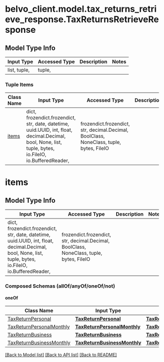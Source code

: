 # belvo_client.model.tax_returns_retrieve_response.TaxReturnsRetrieveResponse

## Model Type Info
Input Type | Accessed Type | Description | Notes
------------ | ------------- | ------------- | -------------
list, tuple,  | tuple,  |  | 

### Tuple Items
Class Name | Input Type | Accessed Type | Description | Notes
------------- | ------------- | ------------- | ------------- | -------------
[items](#items) | dict, frozendict.frozendict, str, date, datetime, uuid.UUID, int, float, decimal.Decimal, bool, None, list, tuple, bytes, io.FileIO, io.BufferedReader,  | frozendict.frozendict, str, decimal.Decimal, BoolClass, NoneClass, tuple, bytes, FileIO |  | 

# items

## Model Type Info
Input Type | Accessed Type | Description | Notes
------------ | ------------- | ------------- | -------------
dict, frozendict.frozendict, str, date, datetime, uuid.UUID, int, float, decimal.Decimal, bool, None, list, tuple, bytes, io.FileIO, io.BufferedReader,  | frozendict.frozendict, str, decimal.Decimal, BoolClass, NoneClass, tuple, bytes, FileIO |  | 

### Composed Schemas (allOf/anyOf/oneOf/not)
#### oneOf
Class Name | Input Type | Accessed Type | Description | Notes
------------- | ------------- | ------------- | ------------- | -------------
[TaxReturnPersonal](TaxReturnPersonal.md) | [**TaxReturnPersonal**](TaxReturnPersonal.md) | [**TaxReturnPersonal**](TaxReturnPersonal.md) |  | 
[TaxReturnPersonalMonthly](TaxReturnPersonalMonthly.md) | [**TaxReturnPersonalMonthly**](TaxReturnPersonalMonthly.md) | [**TaxReturnPersonalMonthly**](TaxReturnPersonalMonthly.md) |  | 
[TaxReturnBusiness](TaxReturnBusiness.md) | [**TaxReturnBusiness**](TaxReturnBusiness.md) | [**TaxReturnBusiness**](TaxReturnBusiness.md) |  | 
[TaxReturnBusinessMonthly](TaxReturnBusinessMonthly.md) | [**TaxReturnBusinessMonthly**](TaxReturnBusinessMonthly.md) | [**TaxReturnBusinessMonthly**](TaxReturnBusinessMonthly.md) |  | 

[[Back to Model list]](../../README.md#documentation-for-models) [[Back to API list]](../../README.md#documentation-for-api-endpoints) [[Back to README]](../../README.md)

